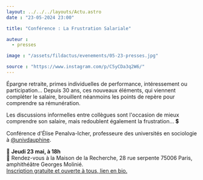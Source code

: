 ```yaml
---
layout: ../../../layouts/Actu.astro
date : "23-05-2024 23:00"

title: "Conférence : La Frustration Salariale"

auteur :
  - presses

image : "/assets/fildactus/evenements/05-23-presses.jpg"

source : "https://www.instagram.com/p/C5yCDa3q2W6/"
---
```


Épargne retraite, primes individuelles de performance, intéressement ou participation... Depuis 30 ans, ces nouveaux éléments, qui viennent compléter le salaire, brouillent néanmoins les points de repère pour comprendre sa rémunération.

Les discussions informelles entre collègues sont l'occasion de mieux comprendre son salaire, mais redoublent également la frustration... 💲

Conférence d'Élise Penalva-Icher, professeure des universités en sociologie à [@univdauphine](https://www.instagram.com/univdauphine/).

📅 __Jeudi 23 mai, à 18h__  
📍 Rendez-vous à la Maison de la Recherche, 28 rue serpente 75006 Paris, amphithéâtre Georges Molinié.  
[Inscription gratuite et ouverte à tous, lien en bio.](https://docs.google.com/forms/d/e/1FAIpQLSdM7W4ApF0sfl_1u56qHbpJfUzgqmO4yKNRoEa-h9xQ5u3PPA/viewform)